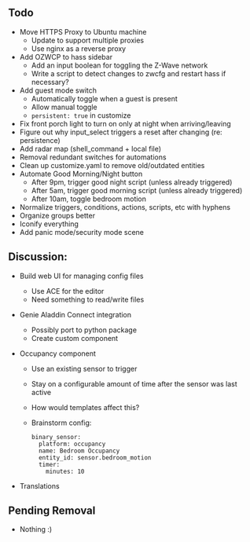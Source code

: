 ## Todo

* Move HTTPS Proxy to Ubuntu machine
  * Update to support multiple proxies
  * Use nginx as a reverse proxy
* Add OZWCP to hass sidebar
  * Add an input boolean for toggling the Z-Wave network
  * Write a script to detect changes to zwcfg and restart hass if necessary?
* Add guest mode switch
  * Automatically toggle when a guest is present
  * Allow manual toggle
  * `persistent: true` in customize
* Fix front porch light to turn on only at night when arriving/leaving
* Figure out why input_select triggers a reset after changing (re: persistence)
* Add radar map (shell_command + local file)
* Removal redundant switches for automations
* Clean up customize.yaml to remove old/outdated entities
* Automate Good Morning/Night button
  * After 9pm, trigger good night script (unless already triggered)
  * After 5am, trigger good morning script (unless already triggered)
  * After 10am, toggle bedroom motion
* Normalize triggers, conditions, actions, scripts, etc with hyphens
* Organize groups better
* Iconify everything
* Add panic mode/security mode scene

## Discussion:

* Build web UI for managing config files
  * Use ACE for the editor
  * Need something to read/write files

* Genie Aladdin Connect integration
  * Possibly port to python package
  * Create custom component

* Occupancy component
  * Use an existing sensor to trigger
  * Stay on a configurable amount of time after the sensor was last active
  * How would templates affect this?
  * Brainstorm config:

    ```
    binary_sensor:
      platform: occupancy
      name: Bedroom Occupancy
      entity_id: sensor.bedroom_motion
      timer:
        minutes: 10
    ```

* Translations

## Pending Removal

* Nothing :)